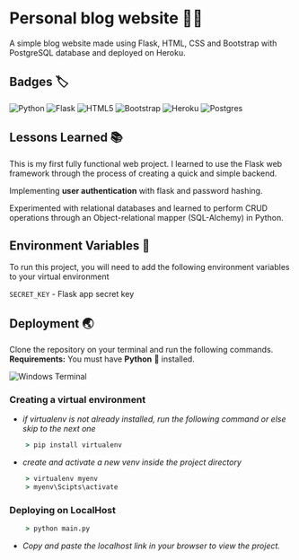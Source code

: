 # Personal blog website 👨‍💻

A simple blog website made using Flask, HTML, CSS and Bootstrap
with PostgreSQL database and deployed on Heroku.



## Badges 🏷


![Python](https://img.shields.io/badge/python-3670A0?style=for-the-badge&logo=python&logoColor=ffdd54)
![Flask](https://img.shields.io/badge/flask-%23000.svg?style=for-the-badge&logo=flask&logoColor=white)
![HTML5](https://img.shields.io/badge/html5-%23E34F26.svg?style=for-the-badge&logo=html5&logoColor=white)
![Bootstrap](https://img.shields.io/badge/bootstrap-%23563D7C.svg?style=for-the-badge&logo=bootstrap&logoColor=white)
![Heroku](https://img.shields.io/badge/heroku-%23430098.svg?style=for-the-badge&logo=heroku&logoColor=white)
![Postgres](https://img.shields.io/badge/postgres-%23316192.svg?style=for-the-badge&logo=postgresql&logoColor=white)  

## Lessons Learned 📚

This is my first fully functional web project. I learned to use the Flask web framework through the process of creating a quick and simple backend.

Implementing **user authentication** with flask and password hashing.

Experimented with relational databases and learned to perform 
CRUD operations through an Object-relational mapper (SQL-Alchemy) in Python.  



## Environment Variables 🔐

To run this project, you will need to add the following environment 
variables to your virtual environment

`SECRET_KEY` - Flask app secret key  




## Deployment 🌏

Clone the repository on your terminal and run the following commands.  
**Requirements:** You must have **Python** 🐍 installed.


![Windows Terminal](https://img.shields.io/badge/Windows%20Terminal-%234D4D4D.svg?style=for-the-badge&logo=windows-terminal&logoColor=white)

### Creating a virtual environment
* _if virtualenv is not already installed, run the following command or else skip to the next one_

```cmd
    > pip install virtualenv 
```
* _create and activate a new venv inside the project directory_
```cmd
    > virtualenv myenv
    > myenv\Scipts\activate
```
### Deploying on LocalHost
```cmd
    > python main.py
```
* _Copy and paste the localhost link in your browser to view the project._
